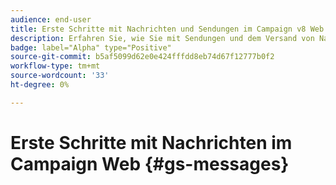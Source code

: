 ```yaml
---
audience: end-user
title: Erste Schritte mit Nachrichten und Sendungen im Campaign v8 Web
description: Erfahren Sie, wie Sie mit Sendungen und dem Versand von Nachrichten mit Campaign Web arbeiten.
badge: label="Alpha" type="Positive"
source-git-commit: b5af5099d62e0e424fffdd8eb74d67f12777b0f2
workflow-type: tm+mt
source-wordcount: '33'
ht-degree: 0%

---
```


# Erste Schritte mit Nachrichten im Campaign Web {#gs-messages}
